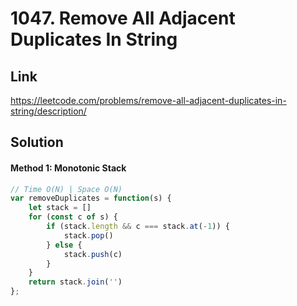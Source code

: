 # 1047. Remove All Adjacent Duplicates In String

## Link
https://leetcode.com/problems/remove-all-adjacent-duplicates-in-string/description/

## Solution
#### Method 1: Monotonic Stack
```javascript
// Time O(N) | Space O(N)
var removeDuplicates = function(s) {
    let stack = []
    for (const c of s) {
        if (stack.length && c === stack.at(-1)) {
            stack.pop()
        } else {
            stack.push(c)
        }
    }
    return stack.join('')
};
```

